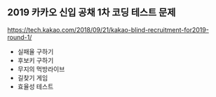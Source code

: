## 2019 카카오 신입 공채 1차 코딩 테스트 문제 
https://tech.kakao.com/2018/09/21/kakao-blind-recruitment-for2019-round-1/

- 실패율 구하기
- 후보키 구하기
- 무지의 먹방라이브
- 길찾기 게임
- 효율성 테스트